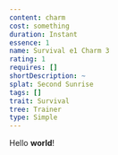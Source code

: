 ```yaml
---
content: charm
cost: something
duration: Instant
essence: 1
name: Survival e1 Charm 3
rating: 1
requires: []
shortDescription: ~
splat: Second Sunrise
tags: []
trait: Survival
tree: Trainer
type: Simple
---
```


Hello **world**!
